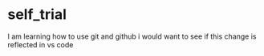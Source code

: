 # self_trial
<p>I am learning how to use git and github
i would want to see if this change is reflected in vs code<p>
